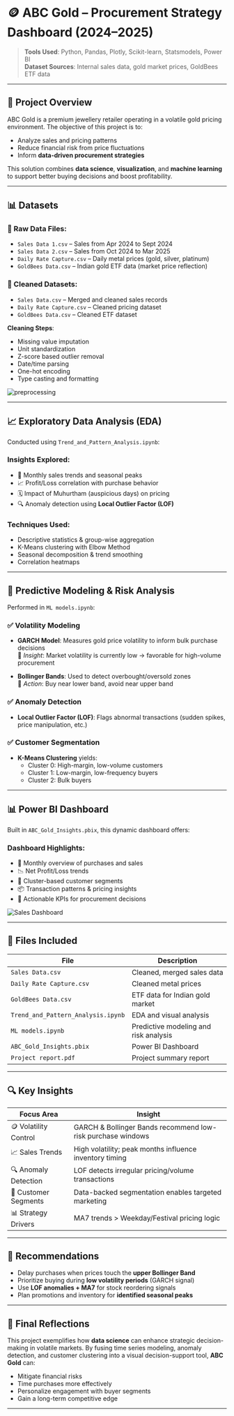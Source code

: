 
# 🪙 ABC Gold – Procurement Strategy Dashboard (2024–2025) 

> **Tools Used**: Python, Pandas, Plotly, Scikit-learn, Statsmodels, Power BI  
> **Dataset Sources**: Internal sales data, gold market prices, GoldBees ETF data

---

## 📌 Project Overview

ABC Gold is a premium jewellery retailer operating in a volatile gold pricing environment. The objective of this project is to:

- Analyze sales and pricing patterns
- Reduce financial risk from price fluctuations
- Inform **data-driven procurement strategies**

This solution combines **data science**, **visualization**, and **machine learning** to support better buying decisions and boost profitability.

---

## 📊 Datasets

### 🔹 Raw Data Files:
- `Sales Data 1.csv` – Sales from Apr 2024 to Sept 2024  
- `Sales Data 2.csv` – Sales from Oct 2024 to Mar 2025  
- `Daily Rate Capture.csv` – Daily metal prices (gold, silver, platinum)  
- `GoldBees Data.csv` – Indian gold ETF data (market price reflection)

### 🔹 Cleaned Datasets:
- `Sales Data.csv` – Merged and cleaned sales records  
- `Daily Rate Capture.csv` – Cleaned pricing dataset  
- `GoldBees Data.csv` – Cleaned ETF dataset  

**Cleaning Steps**:
- Missing value imputation  
- Unit standardization  
- Z-score based outlier removal  
- Date/time parsing  
- One-hot encoding  
- Type casting and formatting

![preprocessing](https://drive.google.com/uc?export=view&id=1g0VZAMd1BiNr4XxmKlB29sHPJhPj79WH)

---

## 📈 Exploratory Data Analysis (EDA)

Conducted using `Trend_and_Pattern_Analysis.ipynb`:

### Insights Explored:
- 📅 Monthly sales trends and seasonal peaks
- 📈 Profit/Loss correlation with purchase behavior
- 🗓️ Impact of Muhurtham (auspicious days) on pricing
- 🔍 Anomaly detection using **Local Outlier Factor (LOF)**

### Techniques Used:
- Descriptive statistics & group-wise aggregation  
- K-Means clustering with Elbow Method  
- Seasonal decomposition & trend smoothing  
- Correlation heatmaps

---

## 🤖 Predictive Modeling & Risk Analysis

Performed in `ML models.ipynb`:

### ✅ Volatility Modeling
- **GARCH Model**: Measures gold price volatility to inform bulk purchase decisions  
  📌 *Insight*: Market volatility is currently low → favorable for high-volume procurement

- **Bollinger Bands**: Used to detect overbought/oversold zones  
  📌 *Action*: Buy near lower band, avoid near upper band

### ✅ Anomaly Detection
- **Local Outlier Factor (LOF)**: Flags abnormal transactions (sudden spikes, price manipulation, etc.)

### ✅ Customer Segmentation
- **K-Means Clustering** yields:
  - Cluster 0: High-margin, low-volume customers  
  - Cluster 1: Low-margin, low-frequency buyers  
  - Cluster 2: Bulk buyers

---

## 📊 Power BI Dashboard

Built in `ABC_Gold_Insights.pbix`, this dynamic dashboard offers:

### Dashboard Highlights:
- 📆 Monthly overview of purchases and sales  
- 📉 Net Profit/Loss trends  
- 🧊 Cluster-based customer segments  
- 📦 Transaction patterns & pricing insights  
- 🧠 Actionable KPIs for procurement decisions

![Sales Dashboard](https://drive.google.com/uc?export=view&id=1lIFMqXEHvqS3B_j09_v4HjX4M7zuhD7j)

---

## 📂 Files Included

| File | Description |
|------|-------------|
| `Sales Data.csv` | Cleaned, merged sales data |
| `Daily Rate Capture.csv` | Cleaned metal prices |
| `GoldBees Data.csv` | ETF data for Indian gold market |
| `Trend_and_Pattern_Analysis.ipynb` | EDA and visual analysis |
| `ML models.ipynb` | Predictive modeling and risk analysis |
| `ABC_Gold_Insights.pbix` | Power BI Dashboard |
| `Project report.pdf` | Project summary report |

---

## 🔍 Key Insights

| Focus Area | Insight |
|------------|---------|
| 🪙 Volatility Control | GARCH & Bollinger Bands recommend low-risk purchase windows |
| 📈 Sales Trends | High volatility; peak months influence inventory timing |
| 🔍 Anomaly Detection | LOF detects irregular pricing/volume transactions |
| 👥 Customer Segments | Data-backed segmentation enables targeted marketing |
| 📊 Strategy Drivers | MA7 trends > Weekday/Festival pricing logic |

---

## 🚀 Recommendations

- Delay purchases when prices touch the **upper Bollinger Band**
- Prioritize buying during **low volatility periods** (GARCH signal)
- Use **LOF anomalies + MA7** for stock reordering signals
- Plan promotions and inventory for **identified seasonal peaks**

---

## 🧠 Final Reflections

This project exemplifies how **data science** can enhance strategic decision-making in volatile markets. By fusing time series modeling, anomaly detection, and customer clustering into a visual decision-support tool, **ABC Gold** can:

- Mitigate financial risks  
- Time purchases more effectively  
- Personalize engagement with buyer segments  
- Gain a long-term competitive edge

---

